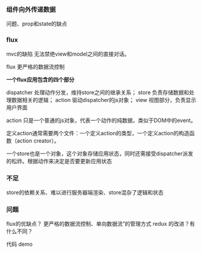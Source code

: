 ### 组件向外传递数据
问题、prop和state的缺点

### flux
mvc的缺陷
无法禁绝view和model之间的直接对话。

flux 更严格的数据流控制

**一个flux应用包含的四个部分**

dispatcher 处理动作分发，维持store之间的继承关系；
store 负责存储数据和处理数据相关的逻辑；
action 驱动dispatcher的js对象；
view 视图部分，负责显示用户界面

action 只是一个普通的js对象，代表一个动作的纯数据，类似于DOM中的event。

定义action通常需要两个文件：一个定义action的类型，一个定义action的构造函数（action creator）。

一个store也是一个对象，这个对象存储应用状态，同时还需接受dispatcher派发的松祚。根据动作来决定是否要更新应用状态

### 不足
store的依赖关系、难以进行服务器端渲染、store混杂了逻辑和状态


### 问题
flux的优缺点？
    更严格的数据流控制、单向数据流”的管理方式
redux 的改进？有什么不同？

代码
demo
